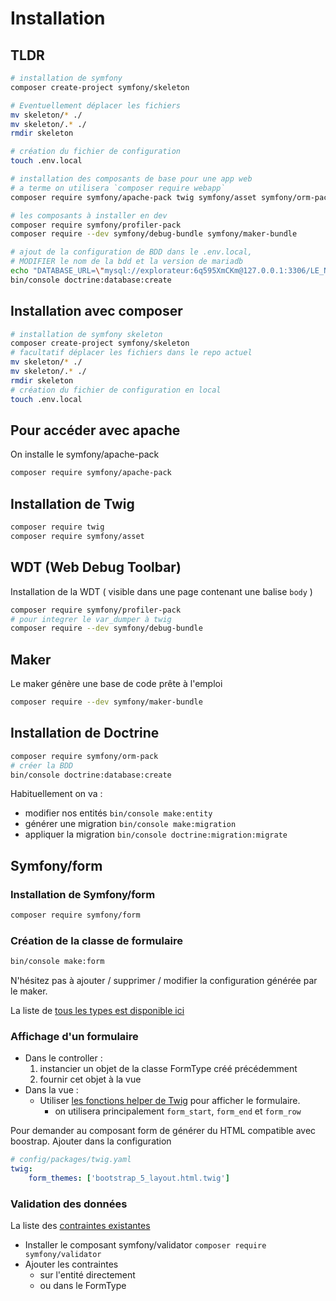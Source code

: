 # Installation

## TLDR

```bash
# installation de symfony
composer create-project symfony/skeleton

# Eventuellement déplacer les fichiers
mv skeleton/* ./
mv skeleton/.* ./
rmdir skeleton

# création du fichier de configuration
touch .env.local

# installation des composants de base pour une app web
# a terme on utilisera `composer require webapp`
composer require symfony/apache-pack twig symfony/asset symfony/orm-pack symfony/form symfony/validator

# les composants à installer en dev
composer require symfony/profiler-pack
composer require --dev symfony/debug-bundle symfony/maker-bundle

# ajout de la configuration de BDD dans le .env.local, 
# MODIFIER le nom de la bdd et la version de mariadb
echo "DATABASE_URL=\"mysql://explorateur:6q595XmCKm@127.0.0.1:3306/LE_NOM_DE_MA_BDD?serverVersion=10.3.39-MariaDB&charset=utf8mb4\"" > .env.local
bin/console doctrine:database:create
```

## Installation avec composer

```bash
# installation de symfony skeleton
composer create-project symfony/skeleton
# facultatif déplacer les fichiers dans le repo actuel
mv skeleton/* ./
mv skeleton/.* ./
rmdir skeleton
# création du fichier de configuration en local
touch .env.local
```

## Pour accéder avec apache

On installe le symfony/apache-pack

```bash
composer require symfony/apache-pack
```

## Installation de Twig

```bash
composer require twig
composer require symfony/asset
```

## WDT (Web Debug Toolbar)

Installation de la WDT ( visible dans une page contenant une balise `body` )

```bash
composer require symfony/profiler-pack
# pour integrer le var_dumper à twig
composer require --dev symfony/debug-bundle
```

## Maker

Le maker génère une base de code prête à l'emploi

```bash
composer require --dev symfony/maker-bundle
```

## Installation de Doctrine

```bash
composer require symfony/orm-pack
# créer la BDD
bin/console doctrine:database:create
```

Habituellement on va :

- modifier nos entités `bin/console make:entity`
- générer une migration `bin/console make:migration`
- appliquer la migration `bin/console doctrine:migration:migrate`

## Symfony/form

### Installation de Symfony/form

```bash
composer require symfony/form
```

### Création de la classe de formulaire

```bash
bin/console make:form
```

N'hésitez pas à ajouter / supprimer / modifier la configuration générée par le maker.

La liste de [tous les types est disponible ici](https://symfony.com/doc/current/reference/forms/types.html)

### Affichage d'un formulaire

- Dans le controller :
  1. instancier un objet de la classe FormType créé précédemment
  2. fournir cet objet à la vue
- Dans la vue :
  - Utiliser [les fonctions helper de Twig](https://symfony.com/doc/current/form/form_customization.html#form-functions-and-variables-reference) pour afficher le formulaire.
    - on utilisera principalement `form_start`, `form_end` et `form_row`

Pour demander au composant form de générer du HTML compatible avec boostrap.
Ajouter dans la configuration

```yml
# config/packages/twig.yaml
twig:
    form_themes: ['bootstrap_5_layout.html.twig']
```

### Validation des données

La liste des [contraintes existantes](https://symfony.com/doc/current/validation.html#constraints)

- Installer le composant symfony/validator `composer require symfony/validator`
- Ajouter les contraintes
  - sur l'entité directement
  - ou dans le FormType
